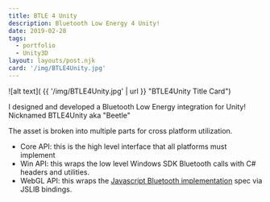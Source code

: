 ```yaml
---
title: BTLE 4 Unity
description: Bluetooth Low Energy 4 Unity!
date: 2019-02-28
tags:
  - portfolio
  - Unity3D
layout: layouts/post.njk
card: '/img/BTLE4Unity.jpg'
---
```



![alt text]( {{ '/img/BTLE4Unity.jpg' | url }} "BTLE4Unity Title Card")


I designed and developed a Bluetooth Low Energy integration for Unity! 
Nicknamed BTLE4Unity aka "Beetle"

The asset is broken into multiple parts for cross platform utilization.

 - Core API: this is the high level interface that all platforms must implement
 - Win API: this wraps the low level Windows SDK Bluetooth calls with C# headers and utilities.
 - WebGL API: this wraps the [Javascript Bluetooth implementation](https://developer.mozilla.org/en-US/docs/Web/API/Web_Bluetooth_API) spec via JSLIB bindings.
